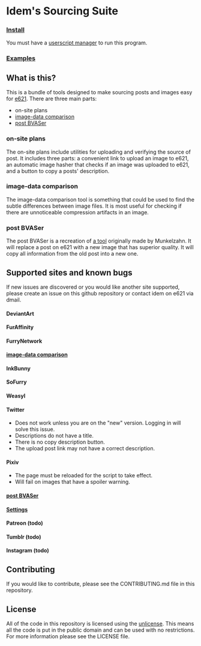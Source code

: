 # Idem's Sourcing Suite

### [Install](https://raw.githubusercontent.com/Sasquire/on-site-md5-hasher/master/main.user.js)
You must have a [userscript manager](https://greasyfork.org/en) to run this program.

### [Examples](https://imgur.com/a/R96CNCz)

## What is this?
This is a bundle of tools designed to make sourcing posts and images easy for [e621](https://e621.net). There are three main parts:

* on-site plans
* [image-data comparison](https://e621.net/extensions/image_compare)
* [post BVASer](https://e621.net/extensions/upload_bvas)

### on-site plans
The on-site plans include utilities for uploading and verifying the source of post. It includes three parts: a convenient link to upload an image to e621, an automatic image hasher that checks if an image was uploaded to e621, and a button to copy a posts' description.

### image-data comparison
The image-data comparison tool is something that could be used to find the subtle differences between image files. It is most useful for checking if there are unnoticeable compression artifacts in an image.

### post BVASer
The post BVASer is a recreation of [a tool](https://e621.net/forum/show/87369) originally made by Munkelzahn. It will replace a post on e621 with a new image that has superior quality. It will copy all information from the old post into a new one.

## Supported sites and known bugs
If new issues are discovered or you would like another site supported, please create an issue on this github repository or contact idem on e621 via dmail.

#### DeviantArt
#### FurAffinity
#### FurryNetwork
#### [image-data comparison](https://e621.net/extensions/image_compare)
#### InkBunny
#### SoFurry
#### Weasyl
#### Twitter
* Does not work unless you are on the "new" version. Logging in will solve this issue.
* Descriptions do not have a title.
* There is no copy description button.
* The upload post link may not have a correct description.
#### Pixiv
* The page must be reloaded for the script to take effect.
* Will fail on images that have a spoiler warning.
#### [post BVASer](https://e621.net/extensions/upload_bvas)
#### [Settings](https://e621.net/extensions)

#### Patreon (todo)
#### Tumblr (todo)
#### Instagram (todo)

## Contributing
If you would like to contribute, please see the CONTRIBUTING.md file in this repository.

## License
All of the code in this repository is licensed using the [unlicense](https://unlicense.org/). This means all the code is put in the public domain and can be used with no restrictions. For more information please see the LICENSE file.